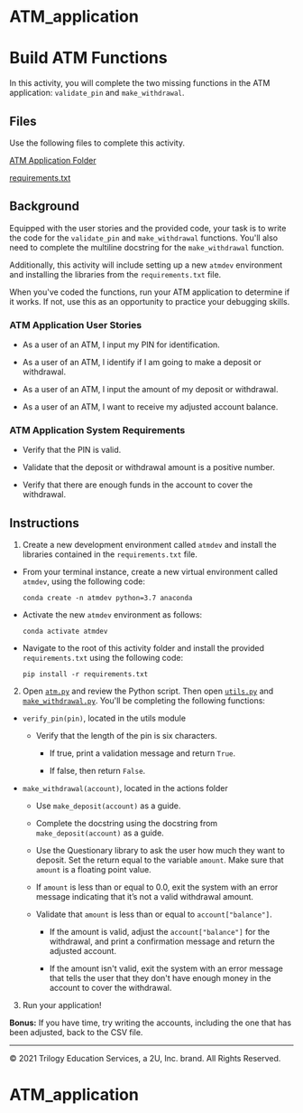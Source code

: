 # ATM_application
# Build ATM Functions

In this activity, you will complete the two missing functions in the ATM application: `validate_pin` and `make_withdrawal`.

## Files

Use the following files to complete this activity.

[ATM Application Folder](atm)

[requirements.txt](requirements.txt)

## Background

Equipped with the user stories and the provided code, your task is to write the code for the `validate_pin` and `make_withdrawal` functions. You'll also need to complete the multiline docstring for the `make_withdrawal` function.

Additionally, this activity will include setting up a new `atmdev` environment and installing the libraries from the `requirements.txt` file.

When you've coded the functions, run your ATM application to determine if it works. If not, use this as an opportunity to practice your debugging skills.

### ATM Application User Stories

* As a user of an ATM, I input my PIN for identification.

* As a user of an ATM, I identify if I am going to make a deposit or withdrawal.

* As a user of an ATM, I input the amount of my deposit or withdrawal.

* As a user of an ATM, I want to receive my adjusted account balance.

### ATM Application System Requirements

* Verify that the PIN is valid.

* Validate that the deposit or withdrawal amount is a positive number.

* Verify that there are enough funds in the account to cover the withdrawal.


## Instructions

1. Create a new development environment called `atmdev` and install the libraries contained in the `requirements.txt` file.

  * From your terminal instance, create a new virtual environment called `atmdev`, using the following code:

    ```code
    conda create -n atmdev python=3.7 anaconda
    ```

  * Activate the new `atmdev` environment as follows:

    ```code
    conda activate atmdev
    ```

  * Navigate to the root of this activity folder and install the provided `requirements.txt` using the following code:

    ```code
    pip install -r requirements.txt
    ```

2. Open [`atm.py`](atm/atm.py) and review the Python script. Then open [`utils.py`](atm/utils.py) and [`make_withdrawal.py`](atm/actions/make_withdrawal.py). You'll be completing the following functions:

  * `verify_pin(pin)`, located in the utils module

    * Verify that the length of the pin is six characters.

      * If true, print a validation message and return `True`.

      * If false, then return `False`.

  * `make_withdrawal(account)`, located in the actions folder

    * Use `make_deposit(account)` as a guide.

    * Complete the docstring using the docstring from `make_deposit(account)` as a guide.

    * Use the Questionary library to ask the user how much they want to deposit. Set the return equal to the variable `amount`. Make sure that `amount` is a floating point value.

    * If `amount` is less than or equal to 0.0, exit the system with an error message indicating that it’s not a valid withdrawal amount.

    * Validate that `amount` is less than or equal to `account["balance"]`.

      * If the amount is valid, adjust the `account["balance"]` for the withdrawal, and print a confirmation message and return the adjusted account.

      * If the amount isn't valid, exit the system with an error message that tells the user that they don't have enough money in the account to cover the withdrawal.

3. Run your application!

**Bonus:** If you have time, try writing the accounts, including the one that has been adjusted, back to the CSV file.

---

© 2021 Trilogy Education Services, a 2U, Inc. brand. All Rights Reserved.
# ATM_application